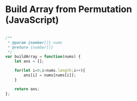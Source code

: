 # Build Array from Permutation (JavaScript)

```javascript

/**
 * @param {number[]} nums
 * @return {number[]}
 */
var buildArray = function(nums) {
    let ans = [];

    for(let i=0;i<nums.length;i++){
        ans[i] = nums[nums[i]];
    }

    return ans;
};